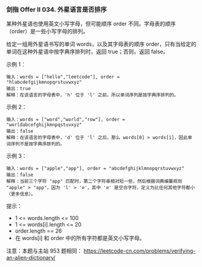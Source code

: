 ### 剑指 Offer II 034. 外星语言是否排序
某种外星语也使用英文小写字母，但可能顺序 order 不同。字母表的顺序（order）是一些小写字母的排列。

给定一组用外星语书写的单词 words，以及其字母表的顺序 order，只有当给定的单词在这种外星语中按字典序排列时，返回 true；否则，返回 false。



示例 1：

	输入：words = ["hello","leetcode"], order = "hlabcdefgijkmnopqrstuvwxyz"
	输出：true
	解释：在该语言的字母表中，'h' 位于 'l' 之前，所以单词序列是按字典序排列的。

示例 2：

	输入：words = ["word","world","row"], order = "worldabcefghijkmnpqstuvxyz"
	输出：false
	解释：在该语言的字母表中，'d' 位于 'l' 之后，那么 words[0] > words[1]，因此单词序列不是按字典序排列的。

示例 3：

	输入：words = ["apple","app"], order = "abcdefghijklmnopqrstuvwxyz"
	输出：false
	解释：当前三个字符 "app" 匹配时，第二个字符串相对短一些，然后根据词典编纂规则 "apple" > "app"，因为 'l' > '∅'，其中 '∅' 是空白字符，定义为比任何其他字符都小（更多信息）。



提示：

* 1 <= words.length <= 100
* 1 <= words[i].length <= 20
* order.length == 26
* 在 words[i] 和 order 中的所有字符都是英文小写字母。

注意：本题与主站 953 题相同： https://leetcode-cn.com/problems/verifying-an-alien-dictionary/

